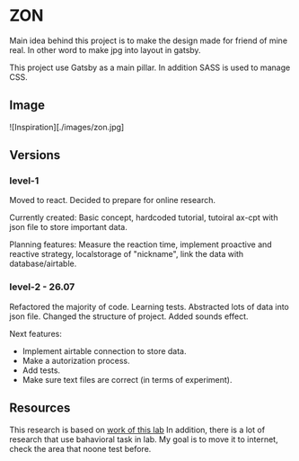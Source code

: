 # ZON

Main idea behind this project is to make the design made for friend of mine real. In other word to make jpg into layout in gatsby.

This project use Gatsby as a main pillar.
In addition SASS is used to manage CSS.

## Image

![Inspiration][./images/zon.jpg]

## Versions

### level-1

Moved to react. Decided to prepare for online research.

Currently created: Basic concept, hardcoded tutorial, tutoiral ax-cpt with json file to store important data.

Planning features: Measure the reaction time, implement proactive and reactive strategy, localstorage of "nickname", link the data with database/airtable.

### level-2 - 26.07

Refactored the majority of code. Learning tests. Abstracted lots of data into json file. Changed the structure of project. Added sounds effect.

Next features:

- Implement airtable connection to store data.
- Make a autorization process.
- Add tests.
- Make sure text files are correct (in terms of experiment).

## Resources

This research is based on [work of this lab](https://sites.wustl.edu/dualmechanisms/tasks/)
In addition, there is a lot of research that use bahavioral task in lab. My goal is to move it to internet, check the area that noone test before.
